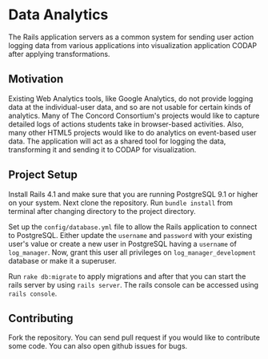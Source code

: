 Data Analytics
========

The Rails application servers as a common system for sending user action logging data from various applications into visualization application CODAP after applying transformations.

Motivation
--------
Existing Web Analytics tools, like Google Analytics, do not provide logging data at the individual-user data, and so are not usable for certain kinds of analytics. Many of The Concord Consortium's projects would like to capture detailed logs of actions students take in browser-based activities. Also, many other HTML5 projects would like to do analytics on event-based user data. The application will act as a shared tool for logging the data, transforming it and sending it to CODAP for visualization.

Project Setup
--------
Install Rails 4.1 and make sure that you are running PostgreSQL 9.1 or higher on your system. Next clone the repository. Run `bundle install` from terminal after changing directory to the project directory.

Set up the `config/database.yml` file to allow the Rails application to connect to PostgreSQL. Either update the `username` and `password` with your existing user's value or create a new user in PostgreSQL having a `username` of `log_manager`. Now, grant this user all privileges on `log_manager_development` database or make it a superuser.

Run `rake db:migrate` to apply migrations and after that you can start the rails server by using `rails server`. The rails console can be accessed using `rails console`.

Contributing
--------
Fork the repository. You can send pull request if you would like to contribute some code. You can also open github issues for bugs.